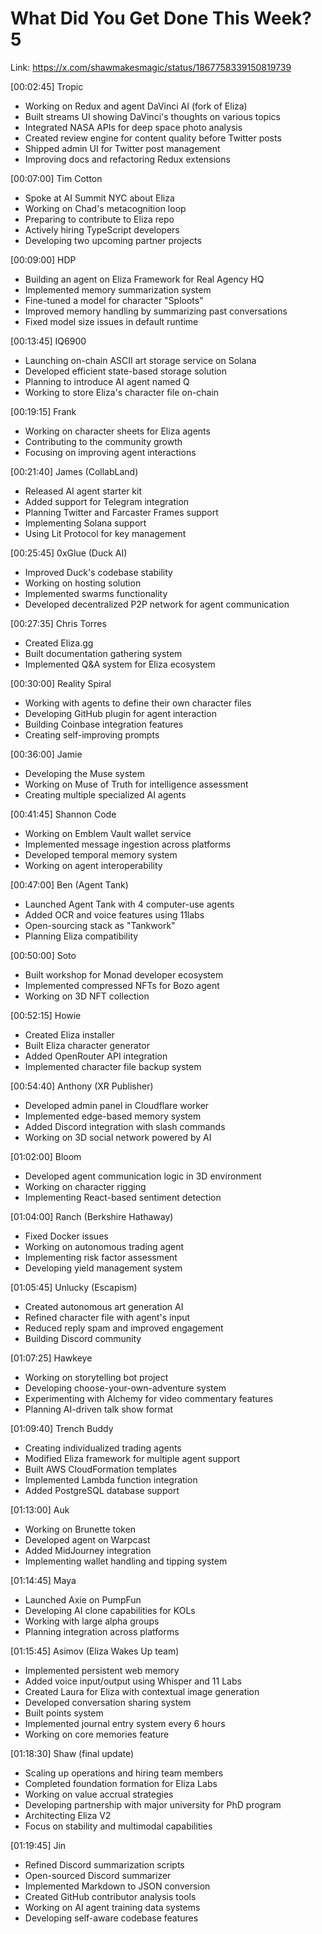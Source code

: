 # What Did You Get Done This Week? 5

Link: https://x.com/shawmakesmagic/status/1867758339150819739

[00:02:45] Tropic
- Working on Redux and agent DaVinci AI (fork of Eliza)
- Built streams UI showing DaVinci's thoughts on various topics
- Integrated NASA APIs for deep space photo analysis
- Created review engine for content quality before Twitter posts
- Shipped admin UI for Twitter post management
- Improving docs and refactoring Redux extensions

[00:07:00] Tim Cotton
- Spoke at AI Summit NYC about Eliza
- Working on Chad's metacognition loop
- Preparing to contribute to Eliza repo
- Actively hiring TypeScript developers
- Developing two upcoming partner projects

[00:09:00] HDP
- Building an agent on Eliza Framework for Real Agency HQ
- Implemented memory summarization system
- Fine-tuned a model for character "Sploots"
- Improved memory handling by summarizing past conversations
- Fixed model size issues in default runtime

[00:13:45] IQ6900
- Launching on-chain ASCII art storage service on Solana
- Developed efficient state-based storage solution
- Planning to introduce AI agent named Q
- Working to store Eliza's character file on-chain

[00:19:15] Frank
- Working on character sheets for Eliza agents
- Contributing to the community growth
- Focusing on improving agent interactions

[00:21:40] James (CollabLand)
- Released AI agent starter kit
- Added support for Telegram integration
- Planning Twitter and Farcaster Frames support
- Implementing Solana support
- Using Lit Protocol for key management

[00:25:45] 0xGlue (Duck AI)
- Improved Duck's codebase stability
- Working on hosting solution
- Implemented swarms functionality
- Developed decentralized P2P network for agent communication

[00:27:35] Chris Torres
- Created Eliza.gg
- Built documentation gathering system
- Implemented Q&A system for Eliza ecosystem

[00:30:00] Reality Spiral
- Working with agents to define their own character files
- Developing GitHub plugin for agent interaction
- Building Coinbase integration features
- Creating self-improving prompts

[00:36:00] Jamie
- Developing the Muse system
- Working on Muse of Truth for intelligence assessment
- Creating multiple specialized AI agents

[00:41:45] Shannon Code
- Working on Emblem Vault wallet service
- Implemented message ingestion across platforms
- Developed temporal memory system
- Working on agent interoperability

[00:47:00] Ben (Agent Tank)
- Launched Agent Tank with 4 computer-use agents
- Added OCR and voice features using 11labs
- Open-sourcing stack as "Tankwork"
- Planning Eliza compatibility

[00:50:00] Soto
- Built workshop for Monad developer ecosystem
- Implemented compressed NFTs for Bozo agent
- Working on 3D NFT collection

[00:52:15] Howie
- Created Eliza installer
- Built Eliza character generator
- Added OpenRouter API integration
- Implemented character file backup system

[00:54:40] Anthony (XR Publisher)
- Developed admin panel in Cloudflare worker
- Implemented edge-based memory system
- Added Discord integration with slash commands
- Working on 3D social network powered by AI

[01:02:00] Bloom
- Developed agent communication logic in 3D environment
- Working on character rigging
- Implementing React-based sentiment detection

[01:04:00] Ranch (Berkshire Hathaway)
- Fixed Docker issues
- Working on autonomous trading agent
- Implementing risk factor assessment
- Developing yield management system

[01:05:45] Unlucky (Escapism)
- Created autonomous art generation AI
- Refined character file with agent's input
- Reduced reply spam and improved engagement
- Building Discord community

[01:07:25] Hawkeye
- Working on storytelling bot project
- Developing choose-your-own-adventure system
- Experimenting with Alchemy for video commentary features
- Planning AI-driven talk show format

[01:09:40] Trench Buddy
- Creating individualized trading agents
- Modified Eliza framework for multiple agent support
- Built AWS CloudFormation templates
- Implemented Lambda function integration
- Added PostgreSQL database support

[01:13:00] Auk
- Working on Brunette token
- Developed agent on Warpcast
- Added MidJourney integration
- Implementing wallet handling and tipping system

[01:14:45] Maya
- Launched Axie on PumpFun
- Developing AI clone capabilities for KOLs
- Working with large alpha groups
- Planning integration across platforms

[01:15:45] Asimov (Eliza Wakes Up team)
- Implemented persistent web memory
- Added voice input/output using Whisper and 11 Labs
- Created Laura for Eliza with contextual image generation
- Developed conversation sharing system
- Built points system
- Implemented journal entry system every 6 hours
- Working on core memories feature

[01:18:30] Shaw (final update)
- Scaling up operations and hiring team members
- Completed foundation formation for Eliza Labs
- Working on value accrual strategies
- Developing partnership with major university for PhD program
- Architecting Eliza V2
- Focus on stability and multimodal capabilities

[01:19:45] Jin
- Refined Discord summarization scripts
- Open-sourced Discord summarizer
- Implemented Markdown to JSON conversion
- Created GitHub contributor analysis tools
- Working on AI agent training data systems
- Developing self-aware codebase features
